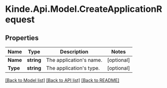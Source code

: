 # Kinde.Api.Model.CreateApplicationRequest

## Properties

Name | Type | Description | Notes
------------ | ------------- | ------------- | -------------
**Name** | **string** | The application&#39;s name. | [optional] 
**Type** | **string** | The application&#39;s type. | [optional] 

[[Back to Model list]](../README.md#documentation-for-models) [[Back to API list]](../README.md#documentation-for-api-endpoints) [[Back to README]](../README.md)

